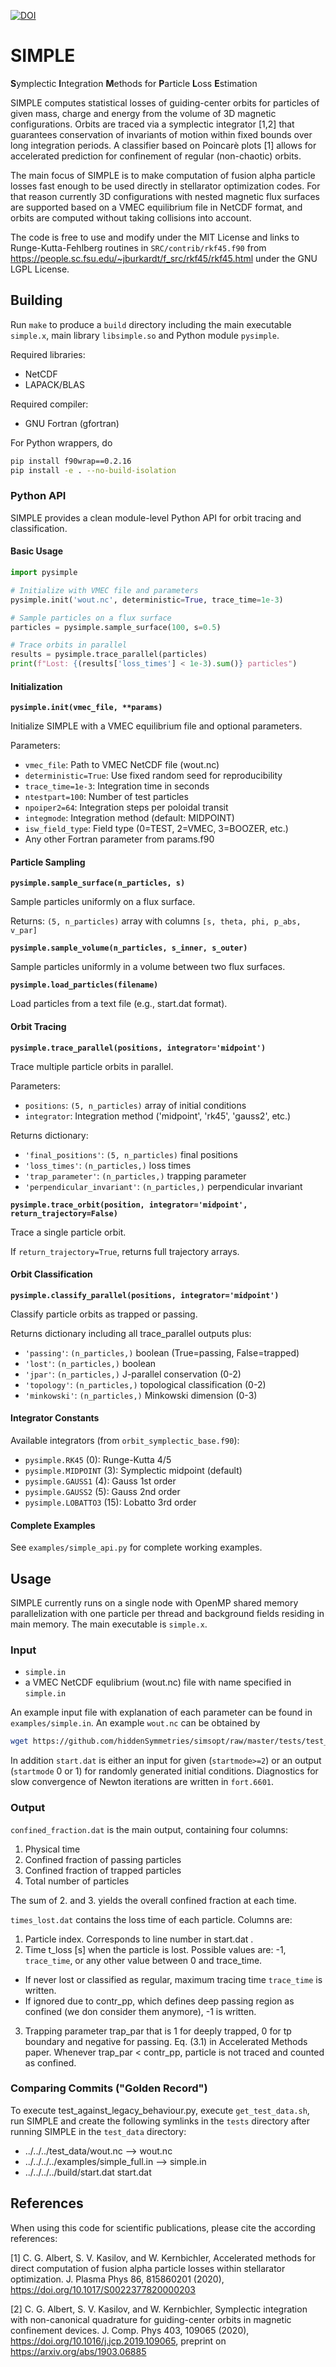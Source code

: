 [![DOI](https://zenodo.org/badge/146476544.svg)](https://zenodo.org/badge/latestdoi/146476544)

# SIMPLE
**S**ymplectic **I**ntegration **M**ethods for **P**article **L**oss **E**stimation

SIMPLE computes statistical losses of guiding-center orbits for particles of given mass, charge and
energy from the volume of 3D magnetic configurations. Orbits are traced via a symplectic integrator [1,2]
that guarantees conservation of invariants of motion within fixed bounds over long integration periods.
A classifier based on Poincarè plots [1] allows for accelerated prediction for confinement of regular (non-chaotic) orbits.

The main focus of SIMPLE is to make computation of fusion alpha particle losses fast enough to be used directly in
stellarator optimization codes. For that reason currently 3D configurations with nested magnetic flux surfaces are
supported based on a VMEC equilibrium file in NetCDF format, and orbits are computed without taking collisions into account.

The code is free to use and modify under the MIT License and links to Runge-Kutta-Fehlberg routines in
`SRC/contrib/rkf45.f90` from https://people.sc.fsu.edu/~jburkardt/f_src/rkf45/rkf45.html under the GNU LGPL License.

## Building
Run `make` to produce a `build` directory including the main executable
`simple.x`, main library `libsimple.so` and Python module `pysimple`.

Required libraries:
* NetCDF
* LAPACK/BLAS

Required compiler:
* GNU Fortran (gfortran)

For Python wrappers, do
```bash
pip install f90wrap==0.2.16
pip install -e . --no-build-isolation
```

### Python API

SIMPLE provides a clean module-level Python API for orbit tracing and classification.

#### Basic Usage

```python
import pysimple

# Initialize with VMEC file and parameters
pysimple.init('wout.nc', deterministic=True, trace_time=1e-3)

# Sample particles on a flux surface
particles = pysimple.sample_surface(100, s=0.5)

# Trace orbits in parallel
results = pysimple.trace_parallel(particles)
print(f"Lost: {(results['loss_times'] < 1e-3).sum()} particles")
```

#### Initialization

**`pysimple.init(vmec_file, **params)`**

Initialize SIMPLE with a VMEC equilibrium file and optional parameters.

Parameters:
- `vmec_file`: Path to VMEC NetCDF file (wout.nc)
- `deterministic=True`: Use fixed random seed for reproducibility
- `trace_time=1e-3`: Integration time in seconds
- `ntestpart=100`: Number of test particles
- `npoiper2=64`: Integration steps per poloidal transit
- `integmode`: Integration method (default: MIDPOINT)
- `isw_field_type`: Field type (0=TEST, 2=VMEC, 3=BOOZER, etc.)
- Any other Fortran parameter from params.f90

#### Particle Sampling

**`pysimple.sample_surface(n_particles, s)`**

Sample particles uniformly on a flux surface.

Returns: `(5, n_particles)` array with columns `[s, theta, phi, p_abs, v_par]`

**`pysimple.sample_volume(n_particles, s_inner, s_outer)`**

Sample particles uniformly in a volume between two flux surfaces.

**`pysimple.load_particles(filename)`**

Load particles from a text file (e.g., start.dat format).

#### Orbit Tracing

**`pysimple.trace_parallel(positions, integrator='midpoint')`**

Trace multiple particle orbits in parallel.

Parameters:
- `positions`: `(5, n_particles)` array of initial conditions
- `integrator`: Integration method ('midpoint', 'rk45', 'gauss2', etc.)

Returns dictionary:
- `'final_positions'`: `(5, n_particles)` final positions
- `'loss_times'`: `(n_particles,)` loss times
- `'trap_parameter'`: `(n_particles,)` trapping parameter
- `'perpendicular_invariant'`: `(n_particles,)` perpendicular invariant

**`pysimple.trace_orbit(position, integrator='midpoint', return_trajectory=False)`**

Trace a single particle orbit.

If `return_trajectory=True`, returns full trajectory arrays.

#### Orbit Classification

**`pysimple.classify_parallel(positions, integrator='midpoint')`**

Classify particle orbits as trapped or passing.

Returns dictionary including all trace_parallel outputs plus:
- `'passing'`: `(n_particles,)` boolean (True=passing, False=trapped)
- `'lost'`: `(n_particles,)` boolean
- `'jpar'`: `(n_particles,)` J-parallel conservation (0-2)
- `'topology'`: `(n_particles,)` topological classification (0-2)
- `'minkowski'`: `(n_particles,)` Minkowski dimension (0-3)

#### Integrator Constants

Available integrators (from `orbit_symplectic_base.f90`):
- `pysimple.RK45` (0): Runge-Kutta 4/5
- `pysimple.MIDPOINT` (3): Symplectic midpoint (default)
- `pysimple.GAUSS1` (4): Gauss 1st order
- `pysimple.GAUSS2` (5): Gauss 2nd order
- `pysimple.LOBATTO3` (15): Lobatto 3rd order

#### Complete Examples

See `examples/simple_api.py` for complete working examples.

## Usage

SIMPLE currently runs on a single node with OpenMP shared memory parallelization with one particle per thread and background
fields residing in main memory. The main executable is `simple.x`.

### Input
* `simple.in`
* a VMEC NetCDF equlibrium (wout.nc) file with name specified in `simple.in`

An example input file with explanation of each parameter can be found in `examples/simple.in`. An example `wout.nc` can be obtained by
```bash
wget https://github.com/hiddenSymmetries/simsopt/raw/master/tests/test_files/wout_LandremanPaul2021_QA_reactorScale_lowres_reference.nc -O wout.nc
```

In addition `start.dat` is either an input for given (`startmode>=2`) or an output (`startmode` 0 or 1) for randomly generated initial conditions.
Diagnostics for slow convergence of Newton iterations are written in `fort.6601`.

### Output
`confined_fraction.dat` is the main output, containing four columns:
1. Physical time
2. Confined fraction of passing particles
3. Confined fraction of trapped particles
4. Total number of particles

The sum of 2. and 3. yields the overall confined fraction at each time.

`times_lost.dat` contains the loss time of each particle. Columns are:
1. Particle index. Corresponds to line number in start.dat .
2. Time t_loss [s] when the particle is lost. Possible values are: -1, `trace_time`, or any other value between 0 and trace_time.
  * If never lost or classified as regular, maximum tracing time `trace_time` is written.
  * If ignored due to contr_pp, which defines deep passing region as confined (we don consider them anymore), -1 is written.
3. Trapping parameter trap_par that is 1 for deeply trapped, 0 for tp boundary
   and negative for passing. Eq. (3.1) in Accelerated Methods paper.
   Whenever trap_par < contr_pp, particle is not traced and counted as confined.

### Comparing Commits ("Golden Record")
To execute test_against_legacy_behaviour.py, execute `get_test_data.sh`, run SIMPLE and create the following symlinks in the `tests` directory after running SIMPLE in the `test_data` directory:
* ../../../test_data/wout.nc --> wout.nc
*  ../../../../examples/simple_full.in --> simple.in
*  ../../../../build/start.dat start.dat

## References
When using this code for scientific publications, please cite the according references:

[1] C. G. Albert, S. V. Kasilov, and W. Kernbichler,
Accelerated methods for direct computation of fusion alpha particle losses within stellarator optimization. J. Plasma Phys 86, 815860201 (2020), https://doi.org/10.1017/S0022377820000203

[2] C. G. Albert, S. V. Kasilov, and W. Kernbichler,
Symplectic integration with non-canonical quadrature for guiding-center orbits in magnetic confinement devices. J. Comp. Phys 403, 109065 (2020), https://doi.org/10.1016/j.jcp.2019.109065, preprint on https://arxiv.org/abs/1903.06885
